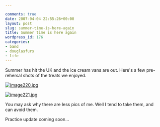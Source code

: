 ```yaml
---

comments: true
date: 2007-04-04 22:55:26+00:00
layout: post
slug: summer-time-is-here-again
title: Summer time is here again
wordpress_id: 176
categories:
- band
- douglasfurs
- life
---
```


Summer has hit the UK and the ice cream vans are out. Here's a few pre-rehersal shots of the treats we enjoyed.


[![image220.jpg](http://douglasfurs.files.wordpress.com/2007/04/image220.thumbnail.jpg)](http://douglasfurs.files.wordpress.com/2007/04/image220.jpg)




[![image221.jpg](http://douglasfurs.files.wordpress.com/2007/04/image221.thumbnail.jpg)](http://douglasfurs.files.wordpress.com/2007/04/image221.jpg)




You may ask why there are less pics of me. Well I tend to take them, and can avoid them.




Practice update coming soon...
